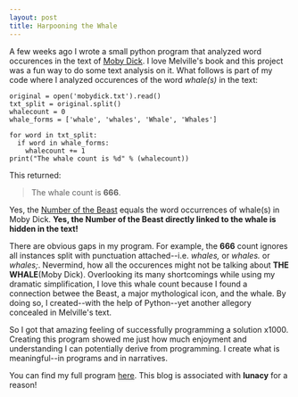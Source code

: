 ```yaml
---
layout: post
title: Harpooning the Whale
---
```


A few weeks ago I wrote a small python program that analyzed word occurences in the text of [Moby Dick](https://www.gutenberg.org/files/2701/2701-h/2701-h.htm). I love Melville's book and this project was a fun way to do some text analysis on it. What follows is part of my code where I analyzed occurences of the word *whale(s)* in the text:

    original = open('mobydick.txt').read()
    txt_split = original.split()
    whalecount = 0
    whale_forms = ['whale', 'whales', 'Whale', 'Whales']

    for word in txt_split:
      if word in whale_forms:
        whalecount += 1
    print("The whale count is %d" % (whalecount))

This returned:

>The whale count is **666**.

Yes, the [Number of the Beast](https://en.wikipedia.org/wiki/Number_of_the_Beast) equals the word occurrences of whale(s) in Moby Dick. **Yes, the Number of the Beast directly linked to the whale is hidden in the text!** 

There are obvious gaps in my program. For example, the **666** count ignores all instances split with punctuation attached--i.e. *whales,* or *whales.* or *whales;*. Nevermind, how all the occurences might not be talking about **THE WHALE**(Moby Dick). Overlooking its many shortcomings while using my dramatic simplification, I love this whale count because I found a connection betwee the Beast, a major mythological icon, and the whale. By doing so, I created--with the help of Python--yet another allegory concealed in Melville's text.

So I got that amazing feeling of successfully programming a solution x1000. Creating this program showed me just how much enjoyment and understanding I can potentially derive from programming. I create what is meaningful--in programs and in narratives.

You can find my full program [here](https://github.com/luna-c/moby-dick-word-analysis). This blog is associated with **lunacy** for a reason!

